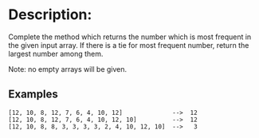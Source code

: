 # Description:

<div class="markdown prose max-w-none" id="description"><p>Complete the method which returns the number which is most frequent in the given input array. If there is a tie for most frequent number, return the largest number among them.</p>
<p>Note: no empty arrays will be given.</p>
<h2 id="examples">Examples</h2>
<pre><code>[12, 10, 8, 12, 7, 6, 4, 10, 12]              --&gt;  12
[12, 10, 8, 12, 7, 6, 4, 10, 12, 10]          --&gt;  12
[12, 10, 8, 8, 3, 3, 3, 3, 2, 4, 10, 12, 10]  --&gt;   3
</code></pre>
</div>
<br>
